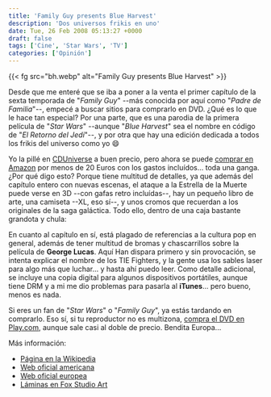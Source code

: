 ```yaml
---
title: 'Family Guy presents Blue Harvest'
description: 'Dos universos frikis en uno'
date: Tue, 26 Feb 2008 05:13:27 +0000
draft: false
tags: ['Cine', 'Star Wars', 'TV']
categories: ['Opinión']
---
```


{{< fg src="bh.webp" alt="Family Guy presents Blue Harvest" >}}

Desde que me enteré que se iba a poner a la venta el primer capítulo de la sexta temporada de "_Family Guy_" --más conocida por aquí como "_Padre de Familia_"--, empecé a buscar sitios para comprarlo en DVD. ¿Qué es lo que le hace tan especial? Por una parte, que es una parodia de la primera película de "_Star Wars_" --aunque "_Blue Harvest_" sea el nombre en código de "_El Retorno del Jedi_"--, y por otra que hay una edición dedicada a todos los frikis del universo como yo :smile:

Yo la pillé en [CDUniverse](http://www.cduniverse.com/productinfo.asp?pid=7551312&style=movie) a buen precio, pero ahora se puede [comprar en Amazon](http://www.amazon.com/gp/redirect.html?ie=UTF8&location=http%3A%2F%2Fwww.amazon.com%2FFamily-Guy-Harvest-limited-collectibles%2Fdp%2FB000YRY8CU%3Fie%3DUTF8%26s%3Ddvd%26qid%3D1203371422%26sr%3D8-2&tag=elbldema-20&linkCode=ur2&camp=1789&creative=9325) por menos de 20 Euros con los gastos incluídos... toda una ganga. ¿Por qué digo esto? Porque tiene multitud de detalles, ya que además del capítulo entero con nuevas escenas, el ataque a la Estrella de la Muerte puede verse en 3D --con gafas retro incluídas--, hay un pequeño libro de arte, una camiseta --XL, eso sí--, y unos cromos que recuerdan a los originales de la saga galáctica. Todo ello, dentro de una caja bastante grandota y chula:

En cuanto al capítulo en sí, está plagado de referencias a la cultura pop en general, además de tener multitud de bromas y chascarrillos sobre la película de **George Lucas**. Aquí Han dispara primero y sin provocación, se intenta explicar el nombre de los TIE Fighters, y la gente usa los sables laser para algo más que luchar... y hasta ahí puedo leer. Como detalle adicional, se incluye una copia digital para algunos dispositivos portátiles, aunque tiene DRM y a mi me dio problemas para pasarla al **iTunes**... pero bueno, menos es nada.

Si eres un fan de "_Star Wars_" o "_Family Guy_", ya estás tardando en comprarlo. Eso sí, si tu reproductor no es multizona, [compra el DVD en Play.com](http://www.play.com/DVD/DVD/4-/3515761/Family-Guy-Blue-Harvest-Special-Edition/Product.html?cur=258), aunque sale casi al doble de precio. Bendita Europa...

Más información:

*   [Página en la Wikipedia](http://en.wikipedia.org/wiki/Blue_Harvest_(Family_Guy))
*   [Web oficial americana](http://http://www.familyguyblueharvestdvd.com/family_guy.html)
*   [Web oficial europea](http://www.familyguyblueharvestdvd.com/family_guy.html)
*   [Láminas en Fox Studio Art](http://http://www.foxstudioart.com/index.php?catid=437)